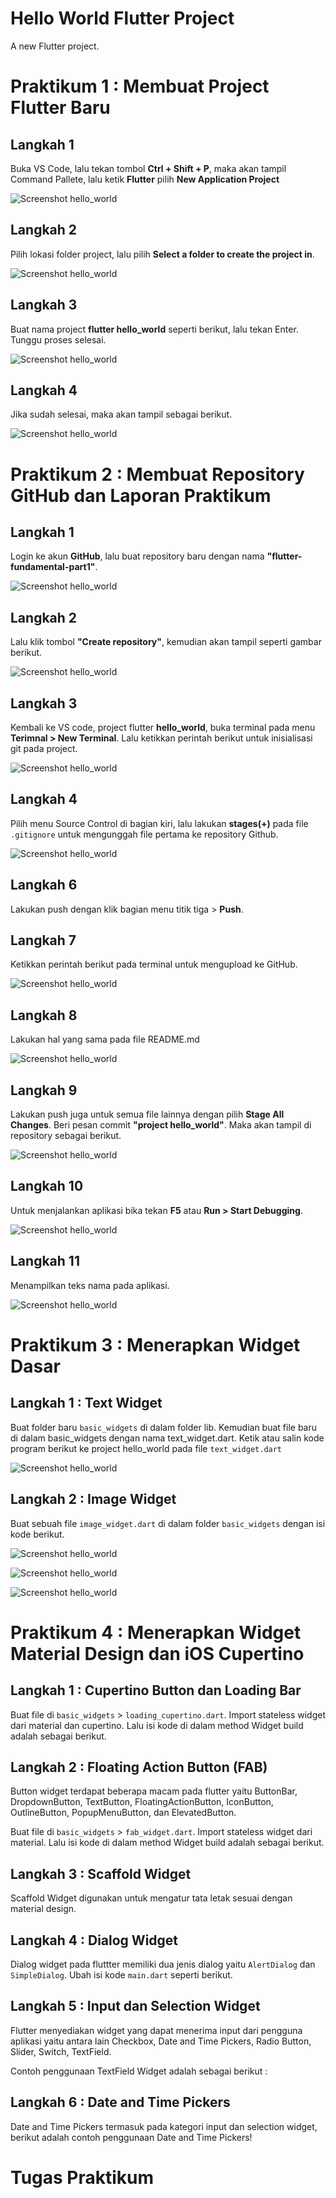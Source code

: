 # Hello World Flutter Project

A new Flutter project.

# Praktikum 1 : Membuat Project Flutter Baru

## Langkah 1

Buka VS Code, lalu tekan tombol **Ctrl + Shift + P**, maka akan tampil Command Pallete, lalu ketik **Flutter** pilih **New Application Project**

![Screenshot hello_world](images/02.png)

## Langkah 2

Pilih lokasi folder project, lalu pilih **Select a folder to create the project in**.

![Screenshot hello_world](images/03.png)

## Langkah 3 

Buat nama project **flutter hello_world** seperti berikut, lalu tekan Enter. Tunggu proses selesai.

![Screenshot hello_world](images/04.png)

## Langkah 4

Jika sudah selesai, maka akan tampil sebagai berikut.

![Screenshot hello_world](images/05.png)

# Praktikum 2 : Membuat Repository GitHub dan Laporan Praktikum

## Langkah 1

Login ke akun **GitHub**, lalu buat repository baru dengan nama **"flutter-fundamental-part1"**.

![Screenshot hello_world](images/06.png)

## Langkah 2

Lalu klik tombol **"Create repository"**, kemudian akan tampil seperti gambar berikut.

![Screenshot hello_world](images/07.png)

## Langkah 3

Kembali ke VS code, project flutter **hello_world**, buka terminal pada menu **Terimnal > New Terminal**. Lalu ketikkan perintah berikut untuk inisialisasi git pada project. 

![Screenshot hello_world](images/08.png)

## Langkah 4

Pilih menu Source Control di bagian kiri, lalu lakukan **stages(+)** pada file `.gitignore` untuk mengunggah file pertama ke repository Github.

![Screenshot hello_world](images/09.png)

## Langkah 6

Lakukan push dengan klik bagian menu titik tiga > **Push**.

## Langkah 7

Ketikkan perintah berikut pada terminal untuk mengupload ke GitHub. 

![Screenshot hello_world](images/10.png)

## Langkah 8

Lakukan hal yang sama pada file README.md

![Screenshot hello_world](images/11.png)

## Langkah 9 

Lakukan push juga untuk semua file lainnya dengan pilih **Stage All Changes**. Beri pesan commit **"project hello_world"**. Maka akan tampil di repository sebagai berikut. 

![Screenshot hello_world](images/12.png)

## Langkah 10 

Untuk menjalankan aplikasi bika tekan **F5** atau **Run > Start Debugging**.

![Screenshot hello_world](images/13.png)

## Langkah 11

Menampilkan teks nama pada aplikasi. 

![Screenshot hello_world](images/01.png)

# Praktikum 3 : Menerapkan Widget Dasar

## Langkah 1 : Text Widget

Buat folder baru `basic_widgets` di dalam folder lib. Kemudian buat file baru di dalam basic_widgets dengan nama text_widget.dart. Ketik atau salin kode program berikut ke project hello_world pada file `text_widget.dart`

![Screenshot hello_world](images/13.png)

## Langkah 2 : Image Widget

Buat sebuah file `image_widget.dart` di dalam folder `basic_widgets` dengan isi kode berikut.

![Screenshot hello_world](images/14.png)

![Screenshot hello_world](images/15.png)

![Screenshot hello_world](images/16.png)

# Praktikum 4 : Menerapkan Widget Material Design dan iOS Cupertino

## Langkah 1 : Cupertino Button dan Loading Bar

Buat file di `basic_widgets` > `loading_cupertino.dart`. Import stateless widget dari material dan cupertino. Lalu isi kode di dalam method Widget build adalah sebagai berikut.

## Langkah 2 : Floating Action Button (FAB)

Button widget terdapat beberapa macam pada flutter yaitu ButtonBar, DropdownButton, TextButton, FloatingActionButton, IconButton, OutlineButton, PopupMenuButton, dan ElevatedButton.

Buat file di `basic_widgets` > `fab_widget.dart`. Import stateless widget dari material. Lalu isi kode di dalam method Widget build adalah sebagai berikut.

## Langkah 3 : Scaffold Widget

Scaffold Widget digunakan untuk mengatur tata letak sesuai dengan material design. 

## Langkah 4 : Dialog Widget

Dialog widget pada fluttter memiliki dua jenis dialog yaitu `AlertDialog` dan `SimpleDialog`. Ubah isi kode `main.dart` seperti berikut.

## Langkah 5 : Input dan Selection Widget 

Flutter menyediakan widget yang dapat menerima input dari pengguna aplikasi yaitu antara lain Checkbox, Date and Time Pickers, Radio Button, Slider, Switch, TextField.

Contoh penggunaan TextField Widget adalah sebagai berikut :

## Langkah 6 : Date and Time Pickers

Date and Time Pickers termasuk pada kategori input dan selection widget, berikut adalah contoh penggunaan Date and Time Pickers!

# Tugas Praktikum






